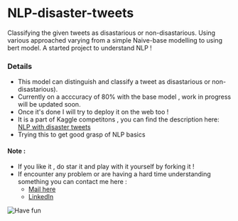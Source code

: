 # NLP-disaster-tweets
 Classifying the given tweets as disastarious or non-disastarious. Using various approached varying from a simple Naive-base modelling to using bert model. A started project to understand NLP !
 
 ### Details 
 - This model can distinguish and classify a tweet as disastarious or non-disastarious).
 - Currently on a acccuracy of 80% with the base model , work in progress will be updated soon.
 - Once it's done I will try to deploy it on the web too !
 - It is a part of Kaggle competitons , you can find the description here: [NLP with disaster tweets](https://www.kaggle.com/c/nlp-getting-started)
 - Trying this to get good grasp of NLP basics

#### Note :
- If you like it , do star it and play with it yourself by forking it !
- If encounter any problem or are having a hard time understanding something you can contact me here :
   - [Mail here](mailto:friskycodeur@gmail.com)
   - [LinkedIn](https://www.linkedin.com/in/friskycodeur/)
   
 
![Have fun](https://i.chzbgr.com/full/6045226752/h0F95BB35/your-excited-have-fun-learning)
